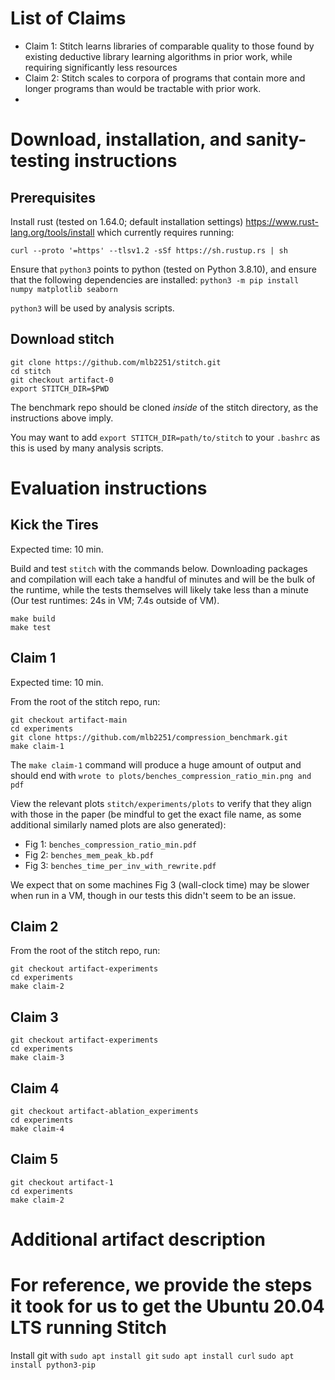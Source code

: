 

# List of Claims
- Claim 1: Stitch learns libraries of comparable quality to those found by existing deductive library learning algorithms in prior work, while requiring significantly less resources
- Claim 2: Stitch scales to corpora of programs that contain more and longer programs than would be tractable with prior work.
- 

# Download, installation, and sanity-testing instructions


## Prerequisites

Install rust (tested on 1.64.0; default installation settings) https://www.rust-lang.org/tools/install which currently requires running:

`curl --proto '=https' --tlsv1.2 -sSf https://sh.rustup.rs | sh`

Ensure that `python3` points to python (tested on Python 3.8.10), and ensure that the following dependencies are installed:
`python3 -m pip install numpy matplotlib seaborn`

`python3` will be used by analysis scripts.

## Download stitch
```
git clone https://github.com/mlb2251/stitch.git
cd stitch
git checkout artifact-0
export STITCH_DIR=$PWD
```
The benchmark repo should be cloned *inside* of the stitch directory, as the instructions above imply.

You may want to add `export STITCH_DIR=path/to/stitch` to your `.bashrc` as this is used by many analysis scripts.

# Evaluation instructions

## Kick the Tires
Expected time: 10 min.

Build and test `stitch` with the commands below. Downloading packages and compilation will each take a handful of minutes and will be the bulk of the runtime, while the tests themselves will likely take less than a minute (Our test runtimes: 24s in VM; 7.4s outside of VM).

```
make build
make test
```



## Claim 1
Expected time: 10 min.

From the root of the stitch repo, run:
```
git checkout artifact-main
cd experiments
git clone https://github.com/mlb2251/compression_benchmark.git
make claim-1
```

The `make claim-1` command will produce a huge amount of output and should end with `wrote to plots/benches_compression_ratio_min.png and pdf`

View the relevant plots `stitch/experiments/plots` to verify that they align with those in the paper (be mindful to get the exact file name, as some additional similarly named plots are also generated):
- Fig 1: `benches_compression_ratio_min.pdf`
- Fig 2: `benches_mem_peak_kb.pdf`
- Fig 3: `benches_time_per_inv_with_rewrite.pdf`

We expect that on some machines Fig 3 (wall-clock time) may be slower when run in a VM, though in our tests this didn't seem to be an issue.

## Claim 2
From the root of the stitch repo, run:
```
git checkout artifact-experiments
cd experiments
make claim-2
```




## Claim 3

```
git checkout artifact-experiments
cd experiments
make claim-3
```

## Claim 4

```
git checkout artifact-ablation_experiments
cd experiments
make claim-4
```


## Claim 5

```
git checkout artifact-1
cd experiments
make claim-2
```




# Additional artifact description







# For reference, we provide the steps it took for us to get the Ubuntu 20.04 LTS running Stitch

Install git with
`sudo apt install git`
`sudo apt install curl`
`sudo apt install python3-pip`


